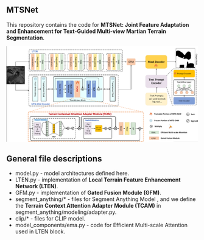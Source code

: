 ## MTSNet
This repository contains the code for **MTSNet: Joint Feature Adaptation and Enhancement for Text-Guided Multi-view Martian Terrain Segmentation**.

![Framework of MTSNet](./images/framework-model.png)

## General file descriptions
- model.py - model architectures defined here.
- LTEN.py - implementation of **Local Terrain Feature Enhancement Network (LTEN)**.
- GFM.py - implementation of **Gated Fusion Module (GFM)**.
- segment_anything/* - files for Segment Anything Model , and we define the   **Terrain Context Attention Adapter Module (TCAM)** in segment_anything/modeling/adapter.py.
- clip/* - files for CLIP model.
- model_components/ema.py - code for Efficient Multi-scale Attention used in LTEN block.
